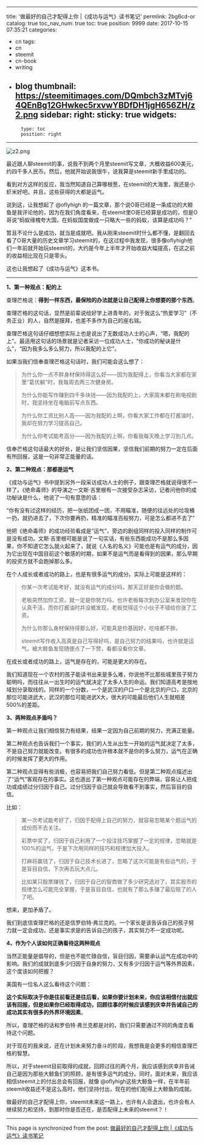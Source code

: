 
---
title: '做最好的自己才配得上你 |《成功与运气》读书笔记'
permlink: 2bg6cd-or
catalog: true
toc_nav_num: true
toc: true
position: 9999
date: 2017-10-15 07:35:21
categories:
- cn
tags:
- cn
- steemit
- cn-book
- writing
- blog
thumbnail: https://steemitimages.com/DQmbch3zMTvj64QEnBg12GHwkec5rxvwYBDfDH1jgH656ZH/z2.png
sidebar:
    right:
        sticky: true
widgets:
    -
        type: toc
        position: right
---


![z2.png](https://steemitimages.com/DQmbch3zMTvj64QEnBg12GHwkec5rxvwYBDfDH1jgH656ZH/z2.png)

最近跟人聊steemit的事，说我不到两个月里steemit写文章，大概收益600美元，约四千多人民币。然后，他就开始说我很牛，说我算是steemit新手里成功的。

看到对方这样的反应，我当然知道自己算哪根葱，在steemit的大海里，我还是小虾米好吧。并且，这些获得的大都是运气。

说到这，让我想起了 @oflyhigh 的一篇文章，那个说O哥已经是一条成功的大鲸鱼是我评论他的，因为在我们角度看来，在steemit里O哥已经算是成功的，但是O哥说“蚂蚁缘槐夸大国，在蚂蚁国度做成一只略大一些的蚂蚁，该算是成功吗？”

暂且不论什么是成功，就当是成就吧。我从刚来steemit时什么都不懂，是翻回去看了O哥大量的历史文章学习steemit的，在这过程中我发现，很多像oflyhigh他们一年前就开始玩steemit的，大约是今年上半年才开始收益大幅提高，在这之前的收益相比现在只是零头。

这也让我想起了《成功与运气》这本书。

---

**1、第一种观点：配的上**
                                   
查理芒格说：**得到一样东西，最保险的办法就是让自己配得上你想要的那个东西**。

查理芒格的这句话，显然是前辈说给好学上进青年的，对于我这么“热爱学习”（不务正业）的人，自然是膜拜，也差不多作为自己的座右铭。

查理芒格这句话仔细想想实际上也是说出了无数成功人士的心声，“嗯，我配的上”。最适用这句话的场景就是记者采访一位成功人士，“你成功的秘诀是什么”，“因为我多么多么努力，所以我配的上它”。

如果当我们信奉查理芒格这句话时，我们可能会这么想了：

>为什么你一点不胖身材保持得这么好——因为我配得上，你看当大家都在家里“葛优躺”时，我每周去两三次健身房。
>
>为什么你能写作赚到四千多块钱——因为我配的上，大家周末都在刷电视剧时，我坚持坐在电脑前写点东西。
>
>为什么你工资比别人高——因为我配的上啊，你看大家工作都在打酱油时，我却在努力学习提高自己。
>
>为什么你考试能考高分——因为我配的上啊，你看我每天晚上学习到几点。

信奉芒格这句话最大的好处，是让我们坚信因果，坚信我们前期的努力一定在后面有所回报，这是一句非常正能量的话。

**2、第二种观点：那都是运气**

《成功与运气》书中提到另外一段采访成功人士的例子，跟查理芒格就说得很不一样了。《绝命毒师》的导演之一文斯·吉里根有一次接受杂志采访，记者问他你的成功秘诀是什么，他说了一句有意思的话：

“你有没有过这样的经历，把一张纸团成一团，不用瞄准，随便的往远处的垃圾桶一扔，就扔进去了，下次你要再扔，精准的瞄准百般努力，可是怎么都进不去了”

他把《绝命毒师》的成功经验看成是“运气”，旁边的剧组同样的投入同样的制作可是没有成功。文斯·吉里根可能是说了一句实话，有些东西能成功不是那么多因果，你不知道它怎么就火起来了，就说《人名的名义》可能也是有运气的成分，因为它出现在中国目前这个敏感的时期，如果不是运气而是看得到的因果，那么早期的投资方就不会跑掉那么多。

在个人成长或者成功的路上，也是有很多运气的成分。实际上可能是这样的：

>你某一次考试能考好，就没有运气的成分吗，那天正好是你会做的题。
>
>老板突然加你工资，就一定是你努力吗，也许老板每次到办公室来发现你在认真干活，而你打酱油时并没被发现，老板觉得这个小伙子不错给你涨了工资。
>
>为什么你那么身材保持得那么好，可能真是你基因好，吃啥都不胖。
>
>steemit写作收入高真是自己写得好吗，是自己努力的结果吗，也许就是运气，被大鲸鱼发现随便点了一下赞，看都没看你文章。

在成长或者成功的路上，运气是存在的，可能是更大的存在。

我们知道现在一个农村的孩子能读书出来是多么难，你说他不比那些城里孩子努力聪明吗，而往往从一出生时的运气就决定了太多人生的命运。我们知道高考是按地域划分录取线的。同样的一个分数，一个是武汉的户口一个是北京的户口，北京的那位可能进武大，武汉的那位可能进武X大，很大的可能最后他们人生就相差500%的差距。

**3、两种观点矛盾吗？**

第一种观点让我们相信努力有结果，结果一定因为自己前期的努力，充满正能量。

第二种观点也告诉我们一个事实，我们的人生从出生一开始的运气就决定了太多，不是自己努力就能改变。有很多的成功也许根本就不是你的多么努力，运气在正确的时候发挥了更大的作用。

第二种观点显得有些消极，也容易把我们自己努力看低。但是第二种观点描述出了“运气”客观存在的事实。这也道出了第一种观点可能存在的弊端，容易让人把成功或成绩过分归因于自己。过分归因于自己就会导致看不到事实，然后盲目的自信。

比如：
>某一次考试能考好了，归因于配得上自己的努力，就容易忽略某个题运气的成份而不去关注。
>
>彩票中奖了，归因于自己利用了一个投注技巧掌握了一定的规律，忽略就是100%的运气，于是下次用同样的技巧和规律加大投入。
>
>打麻将赢钱了，归因于自己技术长进了，忽略了这次可能是有些运气的，于是盲目自信，下次再去玩大点儿。
>
>比如某只股票赚钱了，归因于自己的智商做了多少研究选对了，其实股市的规律怎么可能完全掌握，于是盲目自信，也就有了那么多赚了最后赔了的人了吧。

想来，更加矛盾了。

我们到底信查理芒格的还是信罗伯特·弗兰克的。一个家长是该告诉自己的孩子努力就一定会成功，还是事实求是的告诉自己的孩子，其实努力不一定成功呢。

**4、作为个人该如何正确看待这两种观点**

当然正能量是倡导的，但是也不能忙碌自信，盲目归因，需要承认运气在成功中的影响。我们的成就到底多少归因于自身的努力，又有多少归因于运气等外界因素，这个度该如何把握？

美国有一位名人这么看待这个问题：

**这个实际取决于你是往前看还是往后看，如果你要计划未来，你应该相信付出就应该有回报，但是如果你已经取得成功，回顾往事的时候应该感到庆幸并告诫自己的成功其实有很多的外界环境因素**。

所以，查理芒格的话和罗伯特·弗兰克都是对的，我们只需要通过不同的角度去看待这个问题。

对于现在的我来说，还在计划未来努力奋斗的阶段，我想我是会更多的相信查理芒格的智慧。

所以，对于steemit目前取得的成就，回顾过往的两个月，我应该感到庆幸并告诫自己是因为那些大鲸鱼们的照顾，是有很多运气的成分。同时，面对未来，我应该相信steemit上的付出总会有回报，就像 @oflyhigh这些大鲸鱼一样，在半年前steemit收益还不是这么高时，他们坚持付出，现在的他们配得上大鲸鱼的成就。

做最好的自己才配得上你，steemit未来这一路上，也许有人会退出，也许会有人继续努力和坚持，到那时你是否还在，是否配得上未来的steemit？！

- - -

This page is synchronized from the post: [做最好的自己才配得上你 |《成功与运气》读书笔记](https://steemit.com/@yellowbird/2bg6cd-or)
